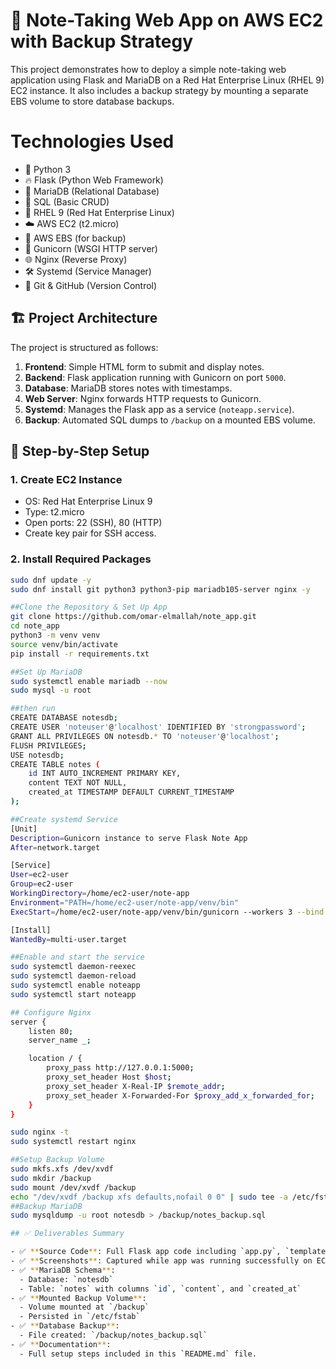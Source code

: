 # 📝 Note-Taking Web App on AWS EC2 with Backup Strategy

This project demonstrates how to deploy a simple note-taking web application using Flask and MariaDB on a Red Hat Enterprise Linux (RHEL 9) EC2 instance. It also includes a backup strategy by mounting a separate EBS volume to store database backups.
# Technologies Used

- 🐍 Python 3
- 🔥 Flask (Python Web Framework)
- 🐬 MariaDB (Relational Database)
- 🐘 SQL (Basic CRUD)
- 🐧 RHEL 9 (Red Hat Enterprise Linux)
- ☁️ AWS EC2 (t2.micro)
- 💾 AWS EBS (for backup)
- 🔧 Gunicorn (WSGI HTTP server)
- 🌐 Nginx (Reverse Proxy)
- 🛠️ Systemd (Service Manager)
- 📂 Git & GitHub (Version Control)

## 🏗️ Project Architecture

The project is structured as follows:

1. **Frontend**: Simple HTML form to submit and display notes.
2. **Backend**: Flask application running with Gunicorn on port `5000`.
3. **Database**: MariaDB stores notes with timestamps.
4. **Web Server**: Nginx forwards HTTP requests to Gunicorn.
5. **Systemd**: Manages the Flask app as a service (`noteapp.service`).
6. **Backup**: Automated SQL dumps to `/backup` on a mounted EBS volume.

## 🧰 Step-by-Step Setup

### 1. Create EC2 Instance
- OS: Red Hat Enterprise Linux 9
- Type: t2.micro
- Open ports: 22 (SSH), 80 (HTTP)
- Create key pair for SSH access.

### 2. Install Required Packages
```bash
sudo dnf update -y
sudo dnf install git python3 python3-pip mariadb105-server nginx -y

##Clone the Repository & Set Up App
git clone https://github.com/omar-elmallah/note_app.git
cd note_app
python3 -m venv venv
source venv/bin/activate
pip install -r requirements.txt

##Set Up MariaDB
sudo systemctl enable mariadb --now
sudo mysql -u root

##then run 
CREATE DATABASE notesdb;
CREATE USER 'noteuser'@'localhost' IDENTIFIED BY 'strongpassword';
GRANT ALL PRIVILEGES ON notesdb.* TO 'noteuser'@'localhost';
FLUSH PRIVILEGES;
USE notesdb;
CREATE TABLE notes (
    id INT AUTO_INCREMENT PRIMARY KEY,
    content TEXT NOT NULL,
    created_at TIMESTAMP DEFAULT CURRENT_TIMESTAMP
);

##Create systemd Service
[Unit]
Description=Gunicorn instance to serve Flask Note App
After=network.target

[Service]
User=ec2-user
Group=ec2-user
WorkingDirectory=/home/ec2-user/note-app
Environment="PATH=/home/ec2-user/note-app/venv/bin"
ExecStart=/home/ec2-user/note-app/venv/bin/gunicorn --workers 3 --bind 127.0.0.1:5000 app:app

[Install]
WantedBy=multi-user.target

##Enable and start the service
sudo systemctl daemon-reexec
sudo systemctl daemon-reload
sudo systemctl enable noteapp
sudo systemctl start noteapp

## Configure Nginx
server {
    listen 80;
    server_name _;

    location / {
        proxy_pass http://127.0.0.1:5000;
        proxy_set_header Host $host;
        proxy_set_header X-Real-IP $remote_addr;
        proxy_set_header X-Forwarded-For $proxy_add_x_forwarded_for;
    }
}

sudo nginx -t
sudo systemctl restart nginx

##Setup Backup Volume
sudo mkfs.xfs /dev/xvdf
sudo mkdir /backup
sudo mount /dev/xvdf /backup
echo "/dev/xvdf /backup xfs defaults,nofail 0 0" | sudo tee -a /etc/fstab
##Backup MariaDB
sudo mysqldump -u root notesdb > /backup/notes_backup.sql

## ✅ Deliverables Summary

- ✅ **Source Code**: Full Flask app code including `app.py`, `templates`, and `requirements.txt`.
- ✅ **Screenshots**: Captured while app was running successfully on EC2.
- ✅ **MariaDB Schema**:
  - Database: `notesdb`
  - Table: `notes` with columns `id`, `content`, and `created_at`
- ✅ **Mounted Backup Volume**:
  - Volume mounted at `/backup`
  - Persisted in `/etc/fstab`
- ✅ **Database Backup**:
  - File created: `/backup/notes_backup.sql`
- ✅ **Documentation**:
  - Full setup steps included in this `README.md` file.

